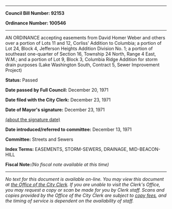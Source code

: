 

********

**Council Bill Number: 92153**
   
**Ordinance Number: 100546**
********

 AN ORDINANCE accepting easements from David Homer Weber and others over a portion of Lots 11 and 12, Corliss' Addition to Columbia; a portion of Lot 24, Block 4, Jefferson Heights Addition Division No. 1; a portion of southeast one-quarter of Section 16, Township 24 North, Range 4 East, W.M.; and a portion of Lot 9, Block 3, Columbia Ridge Addition for storm drain purposes (Lake Washington South, Contract 5, Sewer Improvement Project)

**Status:** Passed
   
**Date passed by Full Council:** December 20, 1971
   
**Date filed with the City Clerk:** December 23, 1971
   
**Date of Mayor's signature:** December 23, 1971
   
[(about the signature date)](/~public/approvaldate.htm)
   
   
   
**Date introduced/referred to committee:** December 13, 1971
   
**Committee:** Streets and Sewers
   
   
**Index Terms:** EASEMENTS, STORM-SEWERS, DRAINAGE, MID-BEACON-HILL

**Fiscal Note:**_(No fiscal note available at this time)_
********

_No text for this document is available on-line. You may view this document at [the Office of the City Clerk](http://www.seattle.gov/leg/clerk/contactUs.htm). If you are unable to visit the Clerk's Office, you may request a copy or scan be made for you by Clerk staff. Scans and copies provided by the Office of the City Clerk are subject to [copy fees](http://clerk.seattle.gov/~public/clerkfees.htm), and the timing of service is dependent on the availability of staff._

